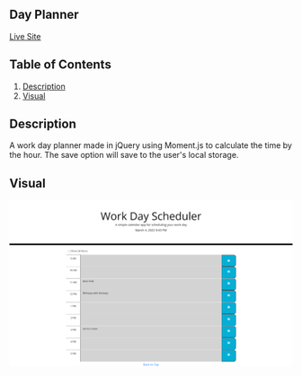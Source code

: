 ## Day Planner
[Live Site](https://ekerseyc.github.io/day-planner/)

## Table of Contents
1. [Description](#Description)
2. [Visual](#Visual)

## Description
A work day planner made in jQuery using Moment.js to calculate the time by the hour. The save option will save to the user's local storage.

## Visual
![A screenshot of the site](./screenshot.png)
